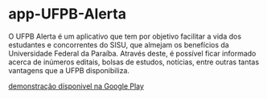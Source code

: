 # app-UFPB-Alerta
O UFPB Alerta é um aplicativo que tem por objetivo facilitar a vida dos estudantes e concorrentes do SISU, que almejam os benefícios da Universidade Federal da Paraíba. Através deste, é possível ficar informado acerca de inúmeros editais, bolsas de estudos, notícias, entre outras tantas vantagens que a UFPB disponibiliza.

[demonstração dísponivel na Google Play](https://play.google.com/store/apps/details?id=com.joandeson.ufpbalerta)
